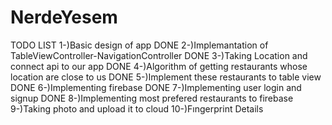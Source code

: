 # NerdeYesem

TODO LIST
1-)Basic design of app DONE
2-)Implemantation of TableViewController-NavigationController DONE
3-)Taking Location and connect api to our app DONE
4-)Algorithm of getting restaurants whose location are close to us DONE
5-)Implement these restaurants to table view DONE
6-)Implementing firebase DONE
7-)Implementing user login and signup DONE
8-)Implementing most prefered restaurants to firebase
9-)Taking photo and upload it to cloud
10-)Fıngerprint Details


